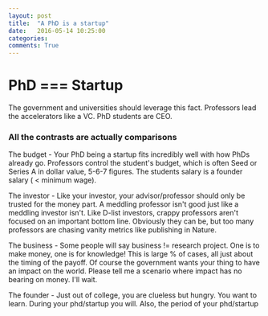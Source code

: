 ```yaml
---
layout: post
title:  "A PhD is a startup"
date:   2016-05-14 10:25:00
categories:
comments: True
---
```


# PhD === Startup 
The government and universities should leverage this fact. Professors lead the accelerators like a VC. PhD students are CEO.

### All the contrasts are actually comparisons
The budget - Your PhD being a startup fits incredibly well with how PhDs already go. Professors control the student's budget, which is often Seed or Series A in dollar value, 5-6-7 figures. The students salary is a founder salary ( < minimum wage).

The investor - Like your investor, your advisor/professor should only be trusted for the money part. A meddling professor isn't good just like a meddling investor isn't. Like D-list investors, crappy professors aren't focused on an important bottom line. Obviously they can be, but too many professors are chasing vanity metrics like publishing in Nature.

The business - Some people will say business != research project. One is to make money, one is for knowledge! This is large % of cases, all just about the timing of the payoff. Of course the government wants your thing to have an impact on the world. Please tell me a scenario where impact has no bearing on money. I'll wait.

The founder - Just out of college, you are clueless but hungry. You want to learn. During your phd/startup you will. Also, the period of your phd/startup


